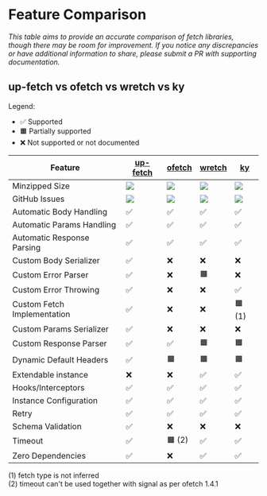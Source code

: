 # Feature Comparison

_This table aims to provide an accurate comparison of fetch libraries, though there may be room for improvement. If you notice any discrepancies or have additional information to share, please submit a PR with supporting documentation._

## up-fetch vs ofetch vs wretch vs ky

Legend:

- ✅ Supported
- 🟧 Partially supported
- ❌ Not supported or not documented

| Feature                     | [up-fetch][up-fetch]                               | [ofetch][ofetch]                               | [wretch][wretch]                               | [ky][ky]                               |
| --------------------------- | -------------------------------------------------- | ---------------------------------------------- | ---------------------------------------------- | -------------------------------------- |
| Minzipped Size              | [![][up-fetch-size-badge]][up-fetch-size-link]     | [![][ofetch-size-badge]][ofetch-size-link]     | [![][wretch-size-badge]][wretch-size-link]     | [![][ky-size-badge]][ky-size-link]     |
| GitHub Issues               | [![][up-fetch-issues-badge]][up-fetch-issues-link] | [![][ofetch-issues-badge]][ofetch-issues-link] | [![][wretch-issues-badge]][wretch-issues-link] | [![][ky-issues-badge]][ky-issues-link] |
| Automatic Body Handling     | ✅                                                 | ✅                                             | ✅                                             | ✅                                     |
| Automatic Params Handling   | ✅                                                 | ✅                                             | ✅                                             | ✅                                     |
| Automatic Response Parsing  | ✅                                                 | ✅                                             | ✅                                             | ✅                                     |
| Custom Body Serializer      | ✅                                                 | ❌                                             | ❌                                             | ❌                                     |
| Custom Error Parser         | ✅                                                 | ❌                                             | 🟧                                             | ❌                                     |
| Custom Error Throwing       | ✅                                                 | ❌                                             | ❌                                             | ✅                                     |
| Custom Fetch Implementation | ✅                                                 | ❌                                             | ❌                                             | 🟧 (1)                                 |
| Custom Params Serializer    | ✅                                                 | ❌                                             | ❌                                             | ❌                                     |
| Custom Response Parser      | ✅                                                 | ✅                                             | 🟧                                             | 🟧                                     |
| Dynamic Default Headers     | ✅                                                 | 🟧                                             | 🟧                                             | 🟧                                     |
| Extendable instance         | ❌                                                 | ❌                                             | ✅                                             | ✅                                     |
| Hooks/Interceptors          | ✅                                                 | ✅                                             | ✅                                             | ✅                                     |
| Instance Configuration      | ✅                                                 | ✅                                             | ✅                                             | ✅                                     |
| Retry                       | ✅                                                 | ✅                                             | ✅                                             | ✅                                     |
| Schema Validation           | ✅                                                 | ❌                                             | ❌                                             | ❌                                     |
| Timeout                     | ✅                                                 | 🟧 (2)                                         | ✅                                             | ✅                                     |
| Zero Dependencies           | ✅                                                 | ❌                                             | ✅                                             | ✅                                     |

(1) fetch type is not inferred \
(2) timeout can't be used together with signal as per ofetch 1.4.1

<!-- libs -->

[ky]: https://github.com/sindresorhus/ky
[ofetch]: https://github.com/unjs/ofetch
[wretch]: https://github.com/elbywan/wretch
[up-fetch]: https://github.com/L-Blondy/up-fetch

<!-- badges -->

[up-fetch-size-badge]: https://img.shields.io/bundlephobia/minzip/up-fetch?label=
[up-fetch-size-link]: https://bundlephobia.com/package/up-fetch
[up-fetch-issues-badge]: https://img.shields.io/github/issues/L-Blondy/up-fetch
[up-fetch-issues-link]: https://github.com/L-Blondy/up-fetch/issues
[ofetch-size-badge]: https://img.shields.io/bundlephobia/minzip/ofetch?label=
[ofetch-size-link]: https://bundlephobia.com/package/ofetch
[ofetch-issues-badge]: https://img.shields.io/github/issues/unjs/ofetch
[ofetch-issues-link]: https://github.com/unjs/ofetch/issues
[wretch-size-badge]: https://img.shields.io/bundlephobia/minzip/wretch?label=
[wretch-size-link]: https://bundlephobia.com/package/wretch
[wretch-issues-badge]: https://img.shields.io/github/issues/elbywan/wretch
[wretch-issues-link]: https://github.com/elbywan/wretch/issues
[ky-size-badge]: https://img.shields.io/bundlephobia/minzip/ky?label=
[ky-size-link]: https://bundlephobia.com/package/ky
[ky-issues-badge]: https://img.shields.io/github/issues/sindresorhus/ky
[ky-issues-link]: https://github.com/sindresorhus/ky/issues

